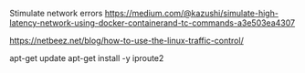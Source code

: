 Stimulate network errors
https://medium.com/@kazushi/simulate-high-latency-network-using-docker-containerand-tc-commands-a3e503ea4307

https://netbeez.net/blog/how-to-use-the-linux-traffic-control/

apt-get update
apt-get install -y iproute2